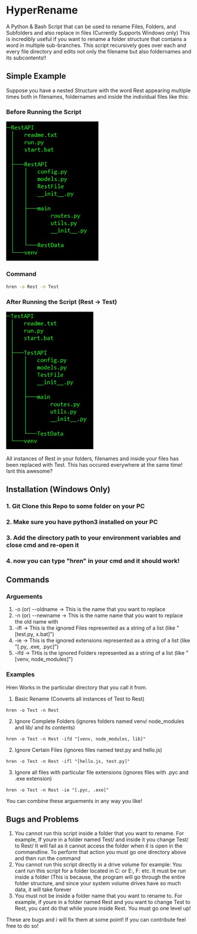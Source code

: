 # HyperRename
 A Python & Bash Script that can be used to rename Files, Folders, and Subfolders and also replace in files (Currently Supports Windows only)
 This is incredibly useful if you want to rename a folder structure that contains a word in multiple sub-branches. This script recursively goes over each and every file directory and edits not only the filename but also foldernames and its subcontents!!
 
 ## Simple Example
 Suppose you have a nested Structure with the word Rest appearing multiple times both in filenames, foldernames and inside the individual files like this:
 
 ### Before Running the Script
![before](https://github.com/synapsecode/HyperRename/blob/main/GithubData/1.JPG)

### Command
```cmd
hren -o Rest -n Test
```



### After Running the Script (Rest -> Test)
![before](https://github.com/synapsecode/HyperRename/blob/main/GithubData/2.JPG)

All instances of Rest in your folders, filenames and inside your files has been replaced with Test. This has occured everywhere at the same time! Isnt this awesome?

## Installation (Windows Only)
### 1. Git Clone this Repo to some folder on your PC
### 2. Make sure you have python3 installed on your PC
### 3. Add the directory path to your environment variables and close cmd and re-open it
### 4. now you can type "hren" in your cmd and it should work!

## Commands
### Arguements
   1. -o (or) --oldname -> This is the name that you want to replace
   2. -n (or) --newname -> This is the name name that you want to replace the old name with
   3. -ifl -> This is the ignored Files represented as a string of a list (like "[test.py, x.bat]")
   4. -ie -> This is the ignored extensions represented as a string of a list (like "[.py, .exe, .pyc]")
   5. -ifd -> THis is the ignored Folders represented as a string of a list (like "[venv, node_modules]")
   
### Examples
Hren Works in the particular directory that you call it from.

1. Basic Rename (Converts all instances of Test to Rest)

```
hren -o Test -n Rest
```

2. Ignore Complete Folders (ignores folders named venv/ node_modules and lib/ and its contents)

```
hren -o Test -n Rest -ifd "[venv, node_modules, lib]"
```

2. Ignore Certain Files (ignores files named test.py and hello.js)

```
hren -o Test -n Rest -ifl "[hello.js, test.py]"
```

3. Ignore all files with particular file extensions (ignores files with .pyc and .exe extension)

```
hren -o Test -n Rest -ie "[.pyc, .exe]"
```

You can combine these arguements in any way you like!
   

## Bugs and Problems
1. You cannot run this script inside a folder that you want to rename. For example, If youre in a folder named Test/ and inside it you change Test/ to Rest/ It will fail as it cannot access the folder when it is open in the commandline. To perform that action you must go one directory above and then run the command
2. You cannot run this script directly in a drive volume for example: You cant run this script for a folder located in C: or E:, F: etc. It must be run inside a folder (This is because, the program will go through the entire folder structure, and since your system volume drives have so much data, it will take forever
3. You must not be inside a folder name that you want to rename to. For example, if youre in a folder named Rest and you want to change Test to Rest, you cant do that while youre inside Rest. You must go one level up!

These are bugs and i will fix them at some point! If you can contribute feel free to do so!
